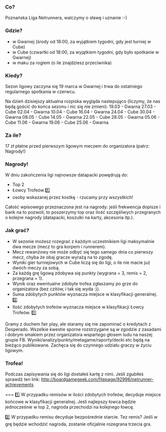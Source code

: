 ### Co?
Poznańska Liga Netrunnera, walczymy o sławę i uznanie :-)


### Gdzie?
- w Gwarnej (środy od 18:00, za wyjątkiem tygodni, gdy jest turniej w Cube)
- w Cube (czwartki od 18:00, za wyjątkiem tygodni, gdy było spotkanie w Gwarnej)
- w maku za rogiem (o ile znajdziesz przeciwnika)


### Kiedy?
Sezon ligowy zaczyna się 19 marca w Gwarnej i trwa do ostatniego regularnego spotkania w czerwcu.

Na dzień dzisiejszy aktualna rozpiska wygląda nastepująco (liczymy, że nas będą gościć do końca sezonu i nic się nie zmieni):
19.03 - Gwarna
27.03 - Cube
02.04 - Gwarna
10.04 - Cube
16.04 - Gwarna
24.04 - Cube
30.04 - Gwarna
08.05 - Cube
14.05 - Gwarna
22.05 - Cube
28.05 - Gwarna
05.06 - Cube
11.06 - Gwarna
19.06 - Cube
25.06 - Gwarna


### Za ile?
17 zł płatne przed pierwszym ligowym meczem do organizatora (patrz: Nagrody!)


### Nagrody!
W dniu zakończenia ligi najnowsze datapacki powędrują do:
- Top 2
- Łowcy Trofeów :one:
- osoby wskazanej przez kostkę - rzucamy przy wszystkich!

Całość wpisowego przeznaczona jest na nagrody: jeśli frekwencja dopisze i bank na to pozwoli, to poszerzymy top oraz ilość szczęśliwych
przegranych o kolejne nagrody (datapacki, koszulki na karty, akcesoria itp.).


### Jak grać?
- W sezonie możesz rozegrać z każdym uczestnikiem ligi maksymalnie dwa mecze (mecz to gra korpem i runnerem).
- Mecz rewanżowy nie może odbyć się tego samego dnia co pierwszy mecz, chyba że obaj gracze wyrażą na to zgodę.
- Wyniki gier turniejowych w Cube liczą się do ligi, o ile nie macie już dwóch meczy za sobą.
- Za każdą grę ligową zdobywa się punkty (wygrana = 3, remis = 2, przegrana = 1).
- Wynik oraz ewentualne zdobyte trofea zgłaszamy po grze do organizatora (bez czitów, i tak się wyda :)).
- Suma zdobytych punktów wyznacza miejsce w klasyfikacji generalnej. :two:
- Ilość zdobytych trofeów wyznacza miejsce w klasyfikacji Łowcy Trofeów. :one:

Gramy z duchem fair play, ale staramy się nie zapominać o kredytach z Desperado. Wszelkie kwestie sporne rozstrzygane są w zgodzie z zasadami i dobrym smakiem przez organizatora wspartego głosem ludu na naszej grupie FB.
Wyniki/analizy/punkty/metagame/raporty/decki etc będą na bieżąco publikowane. Zachęca się do czynnego udziału graczy w życiu ligowym.

### Trofea!
Podczas zapisywania się do ligi dostałeś kartę z nimi. Jeśli zgubiłeś sprawdź ten link:
http://boardgamegeek.com/filepage/92998/netrunner-achievements

===
:one: W przypadku remisów w ilości zdobytych trofeów, decyduje miejsce końcowe w klasyfikacji generalnej. Jeśli najlepszy łowca będzie jednocześnie w top 2, nagroda przechodzi na kolejnego łowcę.

:two: W przypadku remisu decyduje bezpośrednie starcie. Tez remis? Jeśli w grę będzie wchodzić nagroda, zostanie oficjalnie rozegrana trzecia gra.
